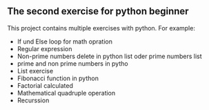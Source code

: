 ## The second exercise for python beginner

This project contains multiple exercises with python. For example:

- If und Else loop for math opration 
- Regular expression
- Non-prime numbers delete in python list oder prime numbers list
- prime and non prime numbers in pytho 
- List exercise
- Fibonacci function in python 
- Factorial calculated 
- Mathematical quadruple operation 
- Recurssion

